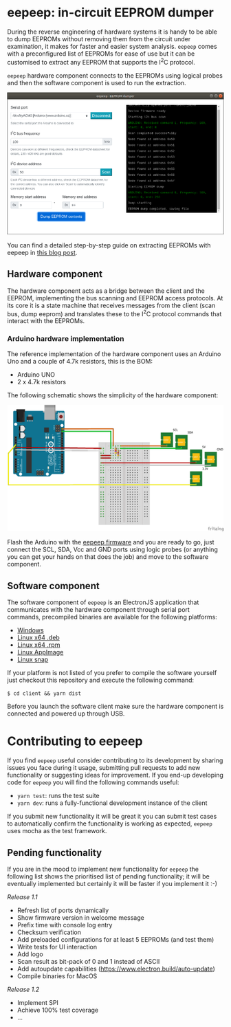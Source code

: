 # eepeep: in-circuit EEPROM dumper

During the reverse engineering of hardware systems it is handy to be able to dump EEPROMs without removing them from the circuit under examination, it makes for faster and easier system analysis. `eepeep` comes with a preconfigured list of EEPROMs for ease of use but it can be customised to extract any EEPROM that supports the I<sup>2</sup>C protocol.

`eepeep` hardware component connects to the EEPROMs using logical probes and then the software component is used to run the extraction.

![EEPROM dump](client/eepeep-dump.png "EEPROM dump")

You can find a detailed step-by-step guide on extracting EEPROMs with eepeep in [this blog post](https://flow.gi/eepeep/).

## Hardware component

The hardware component acts as a bridge between the client and the EEPROM, implementing the bus scanning and EEPROM access protocols. At its core it is a state machine that receives messages from the client (scan bus, dump eeprom) and translates these to the I<sup>2</sup>C protocol commands that interact with the EEPROMs.

### Arduino hardware implementation

The reference implementation of the hardware component uses an Arduino Uno and a couple of 4.7k resistors, this is the BOM:

* Arduino UNO
* 2 x 4.7k resistors

The following schematic shows the simplicity of the hardware component:

![Arduno hardware implementation schematic](server/arduino/arduino-shield_bb.png "Arduino hardware implementation schematic")

Flash the Arduino with the [eepeep firmware](server/arduino/eepeep/eepeep.ino) and you are ready to go, just connect the SCL, SDA, Vcc and GND ports using logic probes (or anything you can get your hands on that does the job) and move to the software component.

## Software component

The software component of `eepeep` is an ElectronJS application that communicates with the hardware component through serial port commands, precompiled binaries are available for the following platforms:

* [Windows](https://github.com/llmora/eepeep/releases/download/1.0/eepeep%20Setup%201.0.0.exe)
* [Linux x64 .deb](https://github.com/llmora/eepeep/releases/download/1.0/eepeep_1.0.0_amd64.deb)
* [Linux x64 .rpm](https://github.com/llmora/eepeep/releases/download/1.0/eepeep-1.0.0.x86_64.rpm)
* [Linux AppImage](https://github.com/llmora/eepeep/releases/download/1.0/eepeep-1.0.0.AppImage)
* [Linux snap](https://github.com/llmora/eepeep/releases/download/1.0/eepeep_1.0.0_amd64.snap)

If your platform is not listed of you prefer to compile the software yourself just checkout this repository and execute the following command:

```console
$ cd client && yarn dist
```
Before you launch the software client make sure the hardware component is connected and powered up through USB.

# Contributing to eepeep

If you find `eepeep` useful consider contributing to its development by sharing issues you face during it usage, submitting pull requests to add new functionality or suggesting ideas for improvement. If you end-up developing code for `eepeep` you will find the following commands useful:

  * `yarn test`: runs the test suite
  * `yarn dev`: runs a fully-functional development instance of the client

If you submit new functionality it will be great it you can submit test cases to automatically confirm the functionality is working as expected, `eepeep` uses mocha as the test framework.

## Pending functionality

If you are in the mood to implement new functionality for `eepeep` the following list shows the prioritised list of pending functionality; it will be eventually implemented but certainly it will be faster if you implement it :-)

*Release 1.1*
  * Refresh list of ports dynamically
  * Show firmware version in welcome message
  * Prefix time with console log entry
  * Checksum verification
  * Add preloaded configurations for at least 5 EEPROMs (and test them)
  * Write tests for UI interaction
  * Add logo
  * Scan result as bit-pack of 0 and 1 instead of ASCII
  * Add autoupdate capabilities (https://www.electron.build/auto-update)
  * Compile binaries for MacOS

*Release 1.2*
  * Implement SPI
  * Achieve 100% test coverage
  * ...
